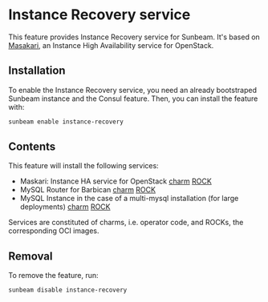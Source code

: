 # Instance Recovery service

This feature provides Instance Recovery service for Sunbeam. It's based on [Masakari](https://docs.openstack.org/masakari/latest/), an Instance High Availability service for OpenStack.

## Installation

To enable the Instance Recovery service, you need an already bootstraped Sunbeam instance and the Consul feature. Then, you can install the feature with:

```bash
sunbeam enable instance-recovery
```

## Contents

This feature will install the following services:
- Maskari: Instance HA service for OpenStack [charm](https://opendev.org/openstack/sunbeam-charms/src/branch/main/charms/masakari-k8s) [ROCK](https://github.com/canonical/ubuntu-openstack-rocks/tree/main/rocks/masakari-consolidated)
- MySQL Router for Barbican [charm](https://github.com/canonical/mysql-router-k8s-operator) [ROCK](https://github.com/canonical/charmed-mysql-rock)
- MySQL Instance in the case of a multi-mysql installation (for large deployments) [charm](https://github.com/canonical/mysql-k8s-operator) [ROCK](https://github.com/canonical/charmed-mysql-rock)

Services are constituted of charms, i.e. operator code, and ROCKs, the corresponding OCI images.

## Removal

To remove the feature, run:

```bash
sunbeam disable instance-recovery
```
